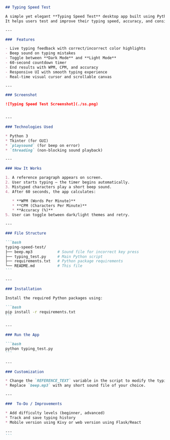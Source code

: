 
````markdown
## Typing Speed Test

A simple yet elegant **Typing Speed Test** desktop app built using Python and Tkinter.  
It helps users test and improve their typing speed, accuracy, and consistency.

---

###  Features

- Live typing feedback with correct/incorrect color highlights  
- Beep sound on typing mistakes  
- Toggle between **Dark Mode** and **Light Mode**  
- 60-second countdown timer  
- End results with WPM, CPM, and accuracy  
- Responsive UI with smooth typing experience  
- Real-time visual cursor and scrollable canvas  

---

### Screenshot

![Typing Speed Test Screenshot](./ss.png)


---

### Technologies Used

* Python 3
* Tkinter (for GUI)
* `playsound` (for beep on error)
* `threading` (non-blocking sound playback)

---

### How It Works

1. A reference paragraph appears on screen.
2. User starts typing — the timer begins automatically.
3. Mistyped characters play a short beep sound.
4. After 60 seconds, the app calculates:

   * **WPM (Words Per Minute)**
   * **CPM (Characters Per Minute)**
   * **Accuracy (%)**
5. User can toggle between dark/light themes and retry.

---

### File Structure

```bash
typing-speed-test/
├── beep.mp3           # Sound file for incorrect key press
├── typing_test.py     # Main Python script
├── requirements.txt   # Python package requirements
└── README.md          # This file
```

---

### Installation

Install the required Python packages using:

```bash
pip install -r requirements.txt
```

---

### Run the App

```bash
python typing_test.py
```

---

### Customization

* Change the `REFERENCE_TEXT` variable in the script to modify the typing content.
* Replace `beep.mp3` with any short sound file of your choice.

---

###  To-Do / Improvements

* Add difficulty levels (beginner, advanced)
* Track and save typing history
* Mobile version using Kivy or web version using Flask/React

---
```
